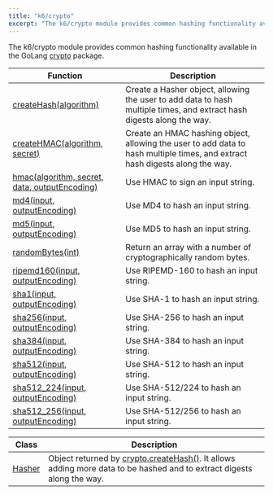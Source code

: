 ```yaml
---
title: "k6/crypto"
excerpt: "The k6/crypto module provides common hashing functionality available in the GoLang crypto."
---
```

The k6/crypto module provides common hashing functionality available in the GoLang [crypto](https://golang.org/pkg/crypto/) package.

| Function | Description |
| -------- | ----------- |
| [createHash(algorithm)](/javascript-api/k6-crypto/createhash-algorithm)  | Create a Hasher object, allowing the user to add data to hash multiple times, and extract hash digests along the way. |
| [createHMAC(algorithm, secret)](/javascript-api/k6-crypto/createhmac-algorithm-secret)  | Create an HMAC hashing object, allowing the user to add data to hash multiple times, and extract hash digests along the way. |
| [hmac(algorithm, secret, data, outputEncoding)](/javascript-api/k6-crypto/hmac-algorithm-secret-data-outputencoding)  | Use HMAC to sign an input string. |
| [md4(input, outputEncoding)](/javascript-api/k6-crypto/md4-input-outputencoding)  | Use MD4 to hash an input string. |
| [md5(input, outputEncoding)](/javascript-api/k6-crypto/md5-input-outputencoding)  | Use MD5 to hash an input string. |
| [randomBytes(int)](/javascript-api/k6-crypto/randombytes-int)  | Return an array with a number of cryptographically random bytes. |
| [ripemd160(input, outputEncoding)](/javascript-api/k6-crypto/ripemd160-input-outputencoding)  | Use RIPEMD-160 to hash an input string. |
| [sha1(input, outputEncoding)](/javascript-api/k6-crypto/sha1-input-outputencoding)  | Use SHA-1 to hash an input string. |
| [sha256(input, outputEncoding)](/javascript-api/k6-crypto/sha256-input-outputencoding)  | Use SHA-256 to hash an input string. |
| [sha384(input, outputEncoding)](/javascript-api/k6-crypto/sha384-input-outputencoding)  | Use SHA-384 to hash an input string. |
| [sha512(input, outputEncoding)](/javascript-api/k6-crypto/sha512-input-outputencoding)  | Use SHA-512 to hash an input string. |
| [sha512_224(input, outputEncoding)](/javascript-api/k6-crypto/sha512_224-input-outputencoding)  | Use SHA-512/224 to hash an input string. |
| [sha512_256(input, outputEncoding)](/javascript-api/k6-crypto/sha512_256-input-outputencoding)  | Use SHA-512/256 to hash an input string. |


| Class | Description |
| -------- | ----------- |
| [Hasher](/javascript-api/k6-crypto/hasher) | Object returned by [crypto.createHash()](/javascript-api/k6-crypto/createhash-algorithm). It allows adding more data to be hashed and to extract digests along the way. |

